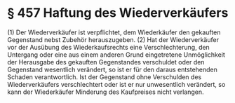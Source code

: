 # § 457 Haftung des Wiederverkäufers
(1) Der Wiederverkäufer ist verpflichtet, dem Wiederkäufer den gekauften Gegenstand nebst Zubehör herauszugeben.
(2) Hat der Wiederverkäufer vor der Ausübung des Wiederkaufsrechts eine Verschlechterung, den Untergang oder eine aus einem anderen Grund eingetretene Unmöglichkeit der Herausgabe des gekauften Gegenstandes verschuldet oder den Gegenstand wesentlich verändert, so ist er für den daraus entstehenden Schaden verantwortlich. Ist der Gegenstand ohne Verschulden des Wiederverkäufers verschlechtert oder ist er nur unwesentlich verändert, so kann der Wiederkäufer Minderung des Kaufpreises nicht verlangen.